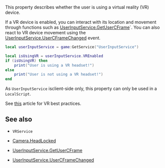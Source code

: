 This property describes whether the user is using a virtual reality (VR) device.

If a VR device is enabled, you can interact with its location and movement through functions such as [UserInputService.GetUserCFrame](https://developer.roblox.com/api-reference/function/UserInputService/GetUserCFrame)`. You can also react to VR device movement using the [UserInputService.UserCFrameChanged](https://developer.roblox.com/api-reference/event/UserInputService/UserCFrameChanged) event.

```lua
local userInputService = game:GetService("UserInputService")

local isUsingVR = userInputService.VREnabled
if (isUsingVR) then
	print("User is using a VR headset!")
else
	print("User is not using a VR headset!")
end
```

As `UserInputService` isclient-side only, this property can only be used in a `LocalScript`.

See [this][1] article for VR best practices.

## See also

 - `VRService`

 - [Camera.HeadLocked](https://developer.roblox.com/api-reference/property/Camera/HeadLocked)

 - [UserInputService.GetUserCFrame](https://developer.roblox.com/api-reference/function/UserInputService/GetUserCFrame)

 -  [UserInputService.UserCFrameChanged](https://developer.roblox.com/api-reference/event/UserInputService/UserCFrameChanged)

[1]: https://developer.roblox.com/articles/Virtual-Reality-Best-Practices